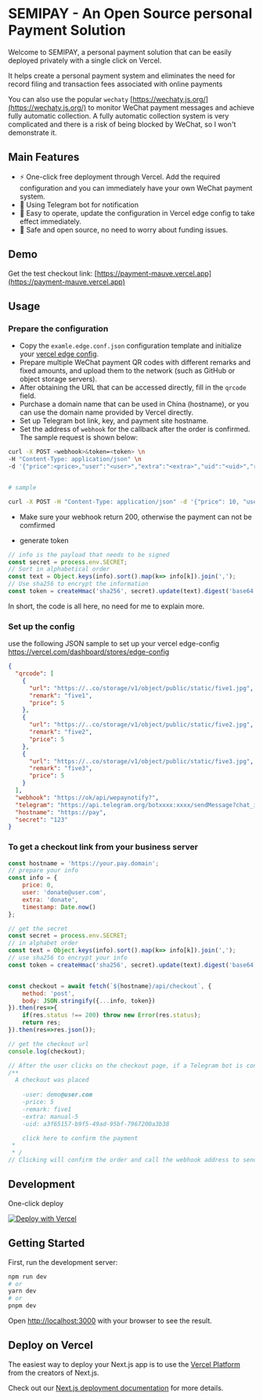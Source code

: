 # SEMIPAY - An Open Source personal Payment Solution

Welcome to SEMIPAY, a personal payment solution that can be easily deployed privately with a single click on Vercel.

It helps create a personal payment system and eliminates the need for record filing and transaction fees associated with online payments

You can also use the popular `wechaty` [https://wechaty.js.org/](https://wechaty.js.org/) to monitor WeChat payment messages and achieve fully automatic collection. A fully automatic collection system is very complicated and there is a risk of being blocked by WeChat, so I won't demonstrate it.

## Main Features
- ⚡ One-click free deployment through Vercel. Add the required configuration and you can immediately have your own WeChat payment system.
- 💬 Using Telegram bot for notification
- 🎨 Easy to operate, update the configuration in Vercel edge config to take effect immediately.
- 🌈 Safe and open source, no need to worry about funding issues.
## Demo

Get the test checkout link: [https://payment-mauve.vercel.app](https://payment-mauve.vercel.app)

## Usage

### Prepare the configuration
- Copy the `examle.edge.conf.json` configuration template and initialize your [vercel edge config](https://vercel.com/dashboard/stores/edge-config).
- Prepare multiple WeChat payment QR codes with different remarks and fixed amounts, and upload them to the network (such as GitHub or object storage servers).
- After obtaining the URL that can be accessed directly, fill in the `qrcode` field.
- Purchase a domain name that can be used in China (hostname), or you can use the domain name provided by Vercel directly.
- Set up Telegram bot link, key, and payment site hostname.
- Set the address of `webhook` for the callback after the order is confirmed. The sample request is shown below:

```bash
curl -X POST <webhook>&token=<token> \n
-H "Content-Type: application/json" \n
-d '{"price":<price>,"user":"<user>","extra":"<extra>","uid":"<uid>","remark":"<remark>","timestamp":<timestamp>}'


# sample

curl -X POST -H "Content-Type: application/json" -d '{"price": 10, "user": "john@example.com", "extra": "Extra information", "uid": "1234", "remark": "Payment for product X", "timestamp": 1622213957}' https://your-webhook-url.com?token=your-token

```
- Make sure your webhook return 200, otherwise the payment can not be comfirmed


- generate token 
```js 
// info is the payload that needs to be signed
const secret = process.env.SECRET;
// Sort in alphabetical order
const text = Object.keys(info).sort().map(k=> info[k]).join(','); 
// Use sha256 to encrypt the information
const token = createHmac('sha256', secret).update(text).digest('base64');
```


In short, the code is all here, no need for me to explain more.


### Set up the config

use the following JSON sample to set up your vercel edge-config
https://vercel.com/dashboard/stores/edge-config

```json
{
  "qrcode": [
    {
      "url": "https://..co/storage/v1/object/public/static/five1.jpg",
      "remark": "five1",
      "price": 5
    },
    {
      "url": "https://..co/storage/v1/object/public/static/five2.jpg",
      "remark": "five2",
      "price": 5
    },
    {
      "url": "https://..co/storage/v1/object/public/static/five3.jpg",
      "remark": "five3",
      "price": 5
    }
  ],
  "webhook": "https://ok/api/wepaynotify?",
  "telegram": "https://api.telegram.org/botxxxx:xxxx/sendMessage?chat_id=xxx&",
  "hostname": "https://pay",
  "secret": "123"
}
```

### To get a checkout link from your business server

```js
const hostname = 'https://your.pay.domain';
// prepare your info
const info = {
    price: 0,
    user: 'donate@user.com',
    extra: 'donate',
    timestamp: Date.now()
};

// get the secret
const secret = process.env.SECRET;
// in alphabet order
const text = Object.keys(info).sort().map(k=> info[k]).join(','); 
// use sha256 to encrypt your info
const token = createHmac('sha256', secret).update(text).digest('base64');


const checkout = await fetch(`${hostname}/api/checkout`, {
    method: 'post',
    body: JSON.stringify({...info, token})
}).then(res=>{
    if(res.status !== 200) throw new Error(res.status);
    return res;
}).then(res=>res.json());

// get the checkout url
console.log(checkout);

// After the user clicks on the checkout page, if a Telegram bot is configured, a message will be received
/**
  A checkout was placed 
    
    -user: demo@user.com
    -price: 5
    -remark: five1
    -extra: manual-5
    -uid: a3f65157-b9f5-49ad-95bf-7967200a3b38

    click here to confirm the payment
 * 
 * /
// Clicking will confirm the order and call the webhook address to send a confirmation message.

```

## Development

One-click deploy

[![Deploy with Vercel](https://vercel.com/button)](https://vercel.com/new/clone?repository-url=https%3A%2F%2Fgithub.com%2Fwanghsinche%2Fsemipay.git&env=NODE_ENV&envDescription=%E4%BD%A0%E5%BF%85%E9%A1%BB%E5%85%88%E5%89%8D%E5%BE%80https%3A%2F%2Fvercel.com%2Fdashboard%2Fstores%EF%BC%8C%E5%88%9B%E5%BB%BA%E5%B1%9E%E4%BA%8E%E8%87%AA%E5%B7%B1%E7%9A%84KV%E5%92%8Cedge%20config%2C%20%E5%B9%B6%E5%A1%AB%E5%85%A5%E7%9B%B8%E5%85%B3%E4%BF%A1%E6%81%AF.%20%20%E5%8F%AF%E5%8F%82%E8%80%83%20%20https%3A%2F%2Fpayment-mauve.vercel.app%2F%20%20%5Cn%20You%20created%20the%20KV%20and%20edge%20config%20in%20storage%20page.&envLink=https%3A%2F%2Fvercel.com%2Fdashboard%2Fstores&demo-title=SEMIPAY&demo-description=SEMIPAY%20-%20An%20Open%20Source%20Wechat%20Payment%20Solution&demo-url=https%3A%2F%2Fpayment-mauve.vercel.app%2F)


## Getting Started

First, run the development server:

```bash
npm run dev
# or
yarn dev
# or
pnpm dev
```

Open [http://localhost:3000](http://localhost:3000) with your browser to see the result.

## Deploy on Vercel

The easiest way to deploy your Next.js app is to use the [Vercel Platform](https://vercel.com/new?utm_medium=default-template&filter=next.js&utm_source=create-next-app&utm_campaign=create-next-app-readme) from the creators of Next.js.

Check out our [Next.js deployment documentation](https://nextjs.org/docs/deployment) for more details.
